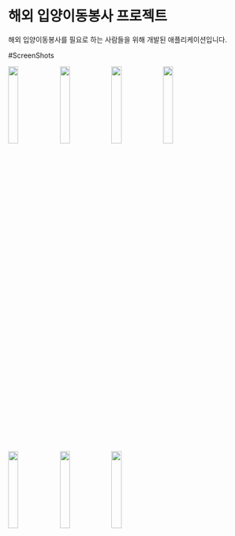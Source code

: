 # 해외 입양이동봉사 프로젝트
해외 입양이동봉사를 필요로 하는 사람들을 위해 개발된 애플리케이션입니다.


#ScreenShots


<img src="https://user-images.githubusercontent.com/57715611/85536512-20125c80-b64e-11ea-8150-9e732e1dbd71.png" width="20%"></img>
<img src="https://user-images.githubusercontent.com/57715611/85537130-a9c22a00-b64e-11ea-951a-9855f8428772.png" width="20%"></img>
<img src="https://user-images.githubusercontent.com/57715611/85537260-c52d3500-b64e-11ea-8720-0cb4e5a63c9b.png" width="20%"></img>
<img src="https://user-images.githubusercontent.com/57715611/85537277-c8c0bc00-b64e-11ea-8cbf-2772daf9ba08.png" width="20%"></img>
<img src="https://user-images.githubusercontent.com/57715611/85537286-cb231600-b64e-11ea-9b94-3271c2d9cafe.png" width="20%"></img>
<img src="https://user-images.githubusercontent.com/57715611/85537560-09b8d080-b64f-11ea-918e-4d9f6e596efe.png" width="20%"></img>
<img src="https://user-images.githubusercontent.com/57715611/85537564-0ae9fd80-b64f-11ea-8608-fb861aac5706.png" width="20%"></img>

